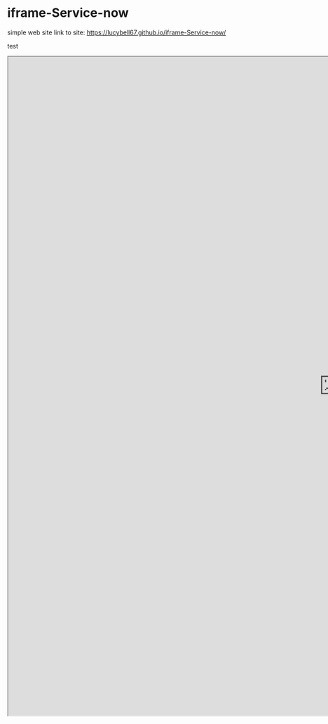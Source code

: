 # iframe-Service-now
simple web site
link to site: https://lucybell67.github.io/iframe-Service-now/



test


<iframe id="IncidentL" src="https://dev48352.service-now.com/incident_list.do?sysparm_query=active=true^caller_id=javascript:gs.getUserID()" width="1500" height="1500" ></iframe>
<script> document.body.scroll=”no”;</script>

